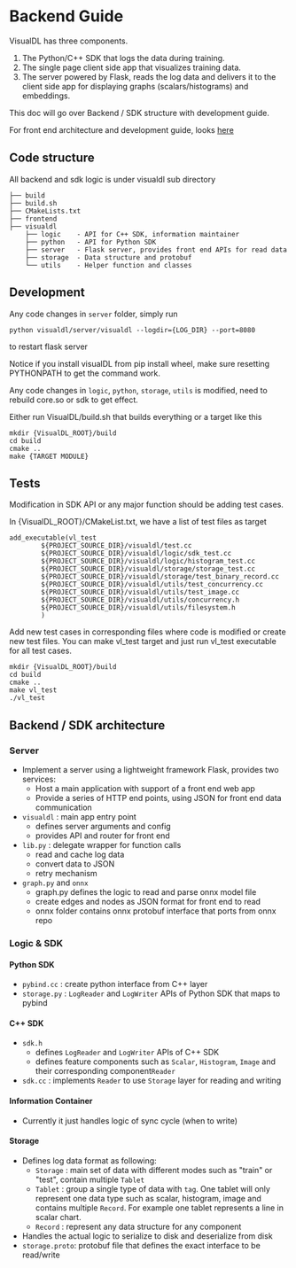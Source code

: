 # Backend Guide

VisualDL has three components.
1. The Python/C++ SDK that logs the data during training.
1. The single page client side app that visualizes training data.
1. The server powered by Flask, reads the log data and delivers it to the client side app for displaying graphs (scalars/histograms) and embeddings.

This doc will go over Backend / SDK structure with development guide.

For front end architecture and development guide, looks [here](https://github.com/PaddlePaddle/VisualDL/blob/develop/docs/how_to_dev_frontend_en.md)


## Code structure

All backend and sdk logic is under visualdl sub directory

```
├── build
├── build.sh
├── CMakeLists.txt
├── frontend
├── visualdl
    ├── logic    - API for C++ SDK, information maintainer
    ├── python   - API for Python SDK
    ├── server   - Flask server, provides front end APIs for read data
    ├── storage  - Data structure and protobuf
    └── utils    - Helper function and classes
```

## Development

Any code changes in ```server``` folder, simply run

```
python visualdl/server/visualdl --logdir={LOG_DIR} --port=8080
```
to restart flask server

Notice if you install visualDL from pip install wheel, make sure resetting PYTHONPATH to get the command work.

Any code changes in ```logic```, ```python```, ```storage```, ```utils``` is modified, need to rebuild core.so or sdk to get effect.

Either run VisualDL/build.sh that builds everything or a target like this
```
mkdir {VisualDL_ROOT}/build
cd build
cmake ..
make {TARGET MODULE}
```


## Tests

Modification in SDK API or any major function should be adding test cases.


In {VisualDL_ROOT}/CMakeList.txt, we have a list of test files as target

```
add_executable(vl_test
        ${PROJECT_SOURCE_DIR}/visualdl/test.cc
        ${PROJECT_SOURCE_DIR}/visualdl/logic/sdk_test.cc
        ${PROJECT_SOURCE_DIR}/visualdl/logic/histogram_test.cc
        ${PROJECT_SOURCE_DIR}/visualdl/storage/storage_test.cc
        ${PROJECT_SOURCE_DIR}/visualdl/storage/test_binary_record.cc
        ${PROJECT_SOURCE_DIR}/visualdl/utils/test_concurrency.cc
        ${PROJECT_SOURCE_DIR}/visualdl/utils/test_image.cc
        ${PROJECT_SOURCE_DIR}/visualdl/utils/concurrency.h
        ${PROJECT_SOURCE_DIR}/visualdl/utils/filesystem.h
        )
```

Add new test cases in corresponding files where code is modified or create new test files. You can make vl_test target and just run vl_test executable for all test cases.

```
mkdir {VisualDL_ROOT}/build
cd build
cmake ..
make vl_test
./vl_test
```

## Backend / SDK architecture

### Server

- Implement a server using a lightweight framework Flask, provides two services:
  - Host a main application with support of a front end web app
  - Provide a series of HTTP end points, using JSON for front end data communication
- ```visualdl``` : main app entry point
  - defines server arguments and config
  - provides API and router for front end
- ```lib.py``` : delegate wrapper for function calls
  - read and cache log data
  - convert data to JSON
  - retry mechanism
- ```graph.py``` and ```onnx```
  - graph.py defines the logic to read and parse onnx model file
  - create edges and nodes as JSON format for front end to read
  - onnx folder contains onnx protobuf interface that ports from onnx repo


### Logic & SDK

#### Python SDK
- ```pybind.cc``` : create python interface from C++ layer
- ```storage.py``` : ```LogReader``` and ```LogWriter``` APIs of Python SDK that maps to pybind

#### C++ SDK
- ```sdk.h```
  - defines ```LogReader``` and ```LogWriter``` APIs of C++ SDK
  - defines feature components such as ```Scalar```, ```Histogram```, ```Image``` and their corresponding component```Reader```
- ```sdk.cc``` : implements ```Reader``` to use ```Storage``` layer for reading and writing

#### Information Container
- Currently it just handles logic of sync cycle (when to write)

#### Storage
- Defines log data format as following:
  - ```Storage``` : main set of data with different modes such as "train" or "test", contain multiple ```Tablet```
  - ```Tablet``` : group a single type of data with ```tag```. One tablet will only represent one data type such as scalar, histogram, image and contains multiple ```Record```. For example one tablet represents a line in scalar chart.
  - ```Record``` : represent any data structure for any component
- Handles the actual logic to serialize to disk and deserialize from disk
- ```storage.proto```: protobuf file that defines the exact interface to be read/write
